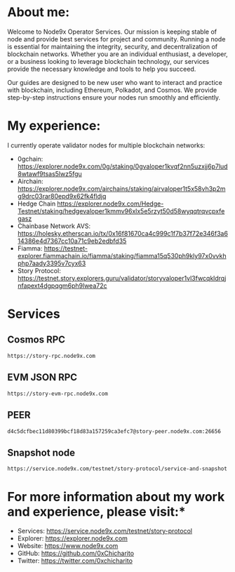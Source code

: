 # **About me:**
Welcome to Node9x Operator Services. Our mission is keeping stable of node and provide best services for project and community. Running a node is essential for maintaining the integrity, security, and decentralization of blockchain networks. Whether you are an individual enthusiast, a developer, or a business looking to leverage blockchain technology, our services provide the necessary knowledge and tools to help you succeed.

Our guides are designed to be new user who want to interact and practice with blockchain, including Ethereum, Polkadot, and Cosmos. We provide step-by-step instructions ensure your nodes run smoothly and efficiently.

# **My experience:**
I currently operate validator nodes for multiple blockchain networks: 

- 0gchain: https://explorer.node9x.com/0g/staking/0gvaloper1kvqf2nn5uzxjj6p7lud8wtawf9tsas5lwz5fgu
- Airchain: https://explorer.node9x.com/airchains/staking/airvaloper1t5x58vh3p2mg9drc03rar80epd9x62fk4fldjq
- Hedge Chain https://explorer.node9x.com/Hedge-Testnet/staking/hedgevaloper1kmmv96xlx5e5rzyt50d58wyqqtrqvcpxfegasz
- Chainbase Network AVS: https://holesky.etherscan.io/tx/0x16f81670ca4c999c1f7b37f72e346f3a614386e4d7367cc10a71c9eb2edbfd35
- Fiamma: https://testnet-explorer.fiammachain.io/fiamma/staking/fiamma15q530ph9kly97x0vvkhphp7aady3395v7cyx63
- Story Protocol: https://testnet.story.explorers.guru/validator/storyvaloper1vl3fwcqkldrqjnfapext4dgpqgm6ph9lwea72c

# **Services**

## Cosmos RPC

```
https://story-rpc.node9x.com
```

## EVM JSON RPC

```
https://story-evm-rpc.node9x.com
```

## PEER

```
d4c5dcfbec11d80399bcf18d83a157259ca3efc7@story-peer.node9x.com:26656
```

## Snapshot node
```
https://service.node9x.com/testnet/story-protocol/service-and-snapshot
```


# For more information about my work and experience, please visit:*
- Services: https://service.node9x.com/testnet/story-protocol
- Explorer: https://explorer.node9x.com
- Website: https://www.node9x.com
- GitHub: https://github.com/0xChicharito
- Twitter: https://twitter.com/0xchicharito

